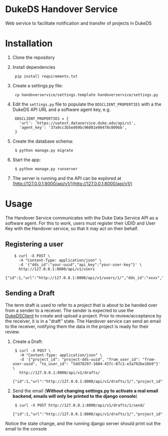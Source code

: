 DukeDS Handover Service
=======================

Web service to facilitate notification and transfer of projects in DukeDS

Installation
============

1. Clone the repository
2. Install dependencies

        pip install requirements.txt

3. Create a settings.py file:

        cp handoverservice/settings.template handoverservice/settings.py

4. Edit the `settings.py` file to populate the `DDSCLIENT_PROPERTIES` with a the DukeDS API URL and a software agent key, e.g.

        DDSCLIENT_PROPERTIES = {
          'url': 'https://uatest.dataservice.duke.edu/api/v1',
          'agent_key': '37a9cc3b5ed69bc96081e98478c009bb',
        }

5. Create the database schema:

        $ python manage.py migrate

6. Start the app:

        $ python manage.py runserver

7. The server is running and the API can be explored at [http://127.0.0.1:8000/api/v1/](http://127.0.0.1:8000/api/v1/)

Usage
=====

The Handover Service communicates with the Duke Data Service API as a software agent. For this to work, users must register their UDID and User Key with the Handover service, so that it may act on their behalf.

## Registering a user

        $ curl -X POST \
          -H "Content-Type: application/json" \
          -d '{"dds_id":"your-uuid","api_key":"your-user-key"}' \
          http://127.0.0.1:8000/api/v1/users
          {"id":1,"url":"http://127.0.0.1:8000/api/v1/users/1/","dds_id":"xxxx","api_key":"xxxx"}

## Sending a Draft

The term draft is used to refer to a project that is about to be handed over from a sender to a receiver. The sender is expected to use the [DukeDSClient](https://github.com/Duke-GCB/DukeDSClient) to create and upload a project. Prior to review/acceptance by the receiver, it is in a "draft" state. The Handover service can send an email to the receiver, notifying them the data in the project is ready for their review.


1. Create a Draft:

        $ curl -X POST \
          -H "Content-Type: application/json" \
          -d '{"project_id": "project-dds-uuid", "from_user_id": "from-user-uuid", "to_user_id": "5dd78297-1604-457c-87c1-e3a792be16b9"}' \
          http://127.0.0.1:8000/api/v1/drafts/
          {"id":1,"url":"http://127.0.0.1:8000/api/v1/drafts/1/","project_id":"xxxx","from_user_id":"xxxx","to_user_id":"xxxx","state":0}

2. Send the email (**Without changing settings.py to activate a real email backend, emails will only be printed to the django console**)

        $ curl -X POST http://127.0.0.1:8000/api/v1/drafts/1/send/
            {"id":1,"url":"http://127.0.0.1:8000/api/v1/drafts/1/","project_id":"xxxx","from_user_id":"xxxx","to_user_id":"xxxx","state":1}

Notice the state change, and the running django server should print out the email to the console
